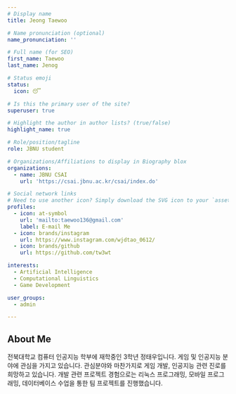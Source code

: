 ```yaml
---
# Display name
title: Jeong Taewoo

# Name pronunciation (optional)
name_pronunciation: ''

# Full name (for SEO)
first_name: Taewoo
last_name: Jenog

# Status emoji
status:
  icon: 😴

# Is this the primary user of the site?
superuser: true

# Highlight the author in author lists? (true/false)
highlight_name: true

# Role/position/tagline
role: JBNU student

# Organizations/Affiliations to display in Biography blox
organizations:
  - name: JBNU CSAI
    url: 'https://csai.jbnu.ac.kr/csai/index.do'

# Social network links
# Need to use another icon? Simply download the SVG icon to your `assets/media/icons/` folder.
profiles:
  - icon: at-symbol
    url: 'mailto:taewoo136@gmail.com'
    label: E-mail Me
  - icon: brands/instagram
    url: https://www.instagram.com/wjdtao_0612/
  - icon: brands/github
    url: https://github.com/tw3wt

interests:
  - Artificial Intelligence
  - Computational Linguistics
  - Game Development

user_groups:
  - admin

---
```

## About Me

전북대학교 컴퓨터 인공지능 학부에 재학중인 3학년 정태우입니다. 게임 및 인공지능 분야에 관심을 가지고 있습니다. 관심분야와 마찬가지로 게임 개발, 인공지능 관련 진로를 희망하고 있습니다. 개발 관련 프로젝트 경험으로는 리눅스 프로그래밍, 모바일 프로그래밍, 데이터베이스 수업을 통한 팀 프로젝트를 진행했습니다. 
